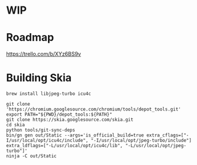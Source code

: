 # WIP

# Roadmap

https://trello.com/b/XYz6BS9v

# Building Skia

    brew install libjpeg-turbo icu4c
    
    git clone 'https://chromium.googlesource.com/chromium/tools/depot_tools.git'
    export PATH="${PWD}/depot_tools:${PATH}"
    git clone https://skia.googlesource.com/skia.git
    cd skia
    python tools/git-sync-deps
    bin/gn gen out/Static --args='is_official_build=true extra_cflags=["-I/usr/local/opt/icu4c/include", "-I/usr/local/opt/jpeg-turbo/include"] extra_ldflags=["-L/usr/local/opt/icu4c/lib", "-L/usr/local/opt/jpeg-turbo"]'
    ninja -C out/Static